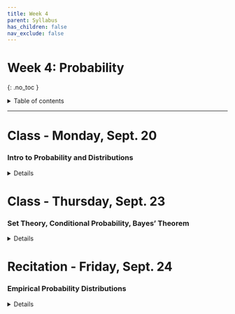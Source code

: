 ```yaml
---
title: Week 4
parent: Syllabus
has_children: false
nav_exclude: false
---
```


# Week 4: Probability
{: .no_toc }

<details closed markdown="block">
  <summary>
    Table of contents
  </summary>
  {: .text-delta }
1. TOC
{:toc}
</details>

---

<!-- ########################################################################### -->

# Class - Monday, Sept. 20

### Intro to Probability and Distributions

<details closed markdown="block">
  <summary>Details</summary>

+ [**Class notes**](Class1/W4.C1_Notes_Probability_Distributions_Part1.html){:target="blank"}
+ **In-class exercise** - [zipped .Rmd](Class1/W4.C1_In-class_Exercise.zip)
  + **Key** - [zipped .Rmd](Class1/W4.C1_In-class_Exercise_KEY.zip)

</details>

<!-- ########################################################################### -->

<!-- ########################################################################### -->

# Class - Thursday, Sept. 23

### Set Theory, Conditional Probability, Bayes’ Theorem

<details closed markdown="block">
  <summary>Details</summary>

+ **Class notes**
  + [**Classical Probability**](Class2/W4.C2_Intro_Probability.html){:target="blank"}
  + [**Conditional Probability and Bayes Theorem**](Class2/W4.C2_Conditional-Prob_Bayes.html){:target="blank"}

+ **Monty Hall simulation** - [zipped .Rmd](Class2/Monty_Hall_simulation.zip)
+ **In-class exercise** - [zipped .Rmd](Class2/W4.C2_Exercise_Bayes.zip)

</details>

<!-- ########################################################################### -->

<!-- ########################################################################### -->

# Recitation - Friday, Sept. 24

### Empirical Probability Distributions

<details closed markdown="block">
  <summary>Details</summary>

+ **Class exercise and data set** - [zipped .Rmd](Recitation/W4.R1_Exercise_Empirical_Distributions.Rmd.zip) - [DATA](https://drive.google.com/file/d/1G3pP27gwQBGVfQLNoJxIfzsg1C_zokmj/view?usp=sharing){: target="blank"}

</details>

<!-- ########################################################################### -->
